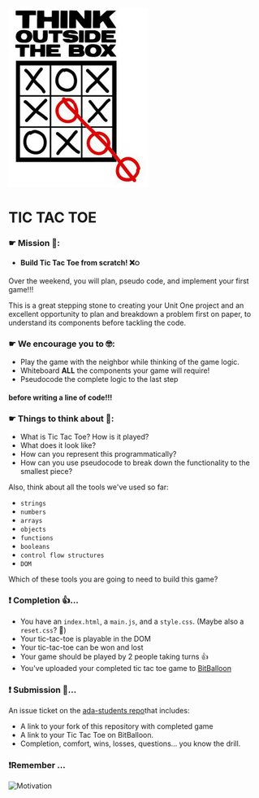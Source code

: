 ![Think outside the box](./readme-assets/outsidethebox.jpg)

# TIC TAC TOE

### ☛ Mission 💪:
 * #### Build Tic Tac Toe from scratch! ❌੦

Over the weekend, you will plan, pseudo code, and implement your first game!!!

This is a great stepping stone to creating your Unit One project and an excellent opportunity to plan and breakdown a problem first on paper, to understand its components before tackling the code.


### ☛ We encourage you to 🤓:
*  Play the game with the neighbor while thinking of the game logic.
* Whiteboard **ALL** the components your game will require!
* Pseudocode the complete logic to the last step

#### before writing a line of code!!!

### ☛ Things to think about 🤔:
- What is Tic Tac Toe? How is it played?
- What does it look like?
- How can you represent this programmatically?
- How can you use pseudocode to break down the functionality to the smallest piece?

Also, think about all the tools we've used so far:
- `strings`
- `numbers`
- `arrays`
- `objects`
- `functions`
- `booleans`
- `control flow structures`
- `DOM`

Which of these tools you are going to need to build this game?

### ❗️ Completion 👍...

- You have an `index.html`, a `main.js`, and a `style.css`. (Maybe also a `reset.css`? 🤔)
- Your tic-tac-toe is playable in the DOM
- Your tic-tac-toe can be won and lost
- Your game should be played by 2 people taking turns 👍
- You've uploaded your completed tic tac toe game to [BitBalloon](https://www.bitballoon.com/)

### ❗️ Submission 🙌...
An issue ticket on the [ada-students repo](https://git.generalassemb.ly/nyc-wdi-ada/ada-students/issues/new)that includes:
- A link to your fork of this repository with completed game
- A link to your Tic Tac Toe on BitBalloon.
- Completion, comfort, wins, losses, questions... you know the drill.

### ❗Remember ...
![Motivation](https://info.examtime.com/files/2014/05/motivation-to-study1.jpg)
